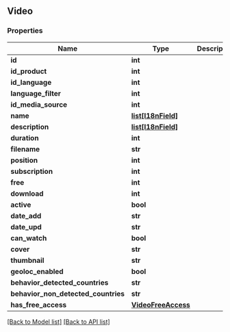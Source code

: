 ## Video

### Properties
Name | Type | Description | Notes
------------ | ------------- | ------------- | -------------
**id** | **int** |  | [optional] 
**id_product** | **int** |  | [optional] 
**id_language** | **int** |  | [optional] 
**language_filter** | **int** |  | [optional] 
**id_media_source** | **int** |  | [optional] 
**name** | [**list[I18nField]**](#I18nField) |  | [optional] 
**description** | [**list[I18nField]**](#I18nField) |  | [optional] 
**duration** | **int** |  | [optional] 
**filename** | **str** |  | [optional] 
**position** | **int** |  | [optional] 
**subscription** | **int** |  | [optional] 
**free** | **int** |  | [optional] 
**download** | **int** |  | [optional] 
**active** | **bool** |  | [optional] 
**date_add** | **str** |  | [optional] 
**date_upd** | **str** |  | [optional] 
**can_watch** | **bool** |  | [optional] 
**cover** | **str** |  | [optional] 
**thumbnail** | **str** |  | [optional] 
**geoloc_enabled** | **bool** |  | [optional] 
**behavior_detected_countries** | **str** |  | [optional] 
**behavior_non_detected_countries** | **str** |  | [optional] 
**has_free_access** | [**VideoFreeAccess**](#VideoFreeAccess) |  | [optional] 

[[Back to Model list]](#documentation-for-models) [[Back to API list]](#documentation-for-api-endpoints)


